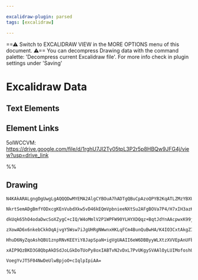 ```yaml
---

excalidraw-plugin: parsed
tags: [excalidraw]

---
```

==⚠  Switch to EXCALIDRAW VIEW in the MORE OPTIONS menu of this document. ⚠== You can decompress Drawing data with the command palette: 'Decompress current Excalidraw file'. For more info check in plugin settings under 'Saving'



# Excalidraw Data

## Text Elements
## Element Links
5olWCCVM: https://drive.google.com/file/d/1rghU7JI2Ty05tpL3P2r5p8HBQw9JFG4j/view?usp=drive_link

%%
## Drawing
```compressed-json
N4KAkARALgngDgUwgLgAQQQDwMYEMA2AlgCYBOuA7hADTgQBuCpAzoQPYB2KqATLZMzYBXUtiRoIACyhQ4zZAHoFAc0JRJQgEYA6bGwC2CgF7N6hbEcK4OCtptbErHALRY8RMpWdx8Q1TdIEfARcZgRmBShcZQUebQBGAAYEmjoghH0EDihmbgBtcDBQMBKIEm4IAFY2fAB1AGF6gDUAWVSSyFhECozNBGJiXE1g9tLMbmcAdkTJ7R5K/lKYCcmA

NkrtSemADgBmfYODxcgKEnVubdXkw5vD46kEQmVpbnieeNXtSu2AFgBOVa7P4/H7xIH3azKEZoRL3ZhQUhsADWCHqNTYpAqAGJ4ghcbjRpBNLhsEjlIihBxiGj8BiKgjrMw4LhAtlCRAAGaEfD4ADKsGh6EEHnZ8MRKNqZ0k3D4hQECORCH5MEFEGF5XuFOeHHCuTQ8XubGZ2DUy31iVhcog5OEcAAksQ9ag8gBde4c8iZB3cDhCHn3QhUrAVXCJ

dkUqk65hO4odaDwcSoXZygC+cIQ/W4oMmlV2P1WPFW90YLHYXDQqz+BqtJdYnAAcpwxK99j8eDxLqtJgHmAARdJQTNoDkEML3TTCKkAUWCmWyTtd9yEcEGg+Ir0mP0qm6ufyru229yIHCRFWksnkSjIhEY2mUbDYUIQugMCi5wQUxAU8VIzwAqpMABSdo8AAKjAiSVLIAAyuwAAo8KQlRwNsAASABCACKFB/IBABiADiPwAFYKGYCAUAA/EITIAL

zXowAD6x6nkebCkkOqAjvgY5Wsw7iJgUHRgNWwnxHKLqFCm4BunQuBwHA/K4IO3CxtAkgZImEBEM8UCjAwhAUehJJkhG1LopiEhYhyNm2fp2AiKyUB2oO+j8uKqIWdi+J4kgiwQA5pBOS5GTGaSNqUuZtKWegDIcEyLJZHp/mBcFrl4dyfIClp6rriljlJSFbkKhKUoyvlQWFa57mKsqqq5fZBXZEVABKwjarqrwVWlGQAPLGqarwWt1VUZHhnBQ

HhuD6NyZqoAshQBU1znpRNvKEEYiY8JapSpaN+igVgUAAII6eW6DBByyWLXtzXVVEpAnUFbAUBpuDrmgvr+jdy1FVOVLHc9r0hB96AsoiVAjXdGSAxD4HdBIZn6fxiI8gAGtwkzbH82jbB88R7FW8SVNtfz+SjNT4AAmtwfzzF8JOTKTPyJNjBb+UYD76KpNYEEIibJKsqx4z82xSVDK0ZG1kVRk6EBI/55IkOtm0yjtkBK8Q/IIHA3ALaUmstGw

xAIP9QzBKD3G8QbpAkDSdJoLGkDoTUoPy8oxIABTvN2vDxL7PvUKgySVAAlOyLUIMofoshUv5ezwuywrwSdB4nych+H4s/ZV2Q1Si/VQGWTpffg/ketNCCR0GtscMoPNxlk5ucQi/P3NgRC62grcIPcHCV9wPeGkIUDHomPfZ6UdjEQg2A5Ly/dwEbJtm8MnFW73i0kkXjCgQ++AN6UXQ5ekc9luyDnwgY8OJqXbEcZbo6b3G+ChCdZ+7/vPp+mX

VoegYvJT5F04NwDeUlwBpjoO+cIqlpIpiAA=
```
%%